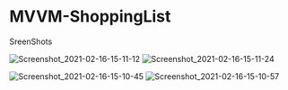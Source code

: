 # MVVM-ShoppingList
SreenShots

![Screenshot_2021-02-16-15-11-12](https://user-images.githubusercontent.com/58287865/108068968-79128300-706b-11eb-8e0b-a0831f4953b2.png)
![Screenshot_2021-02-16-15-11-24](https://user-images.githubusercontent.com/58287865/108068974-7adc4680-706b-11eb-93dd-db1969bd396e.png)

![Screenshot_2021-02-16-15-10-45](https://user-images.githubusercontent.com/58287865/108068945-731ca200-706b-11eb-8b0f-2fbb0dca76f1.png)
![Screenshot_2021-02-16-15-10-57](https://user-images.githubusercontent.com/58287865/108068959-76179280-706b-11eb-993b-495da0f18685.png)
